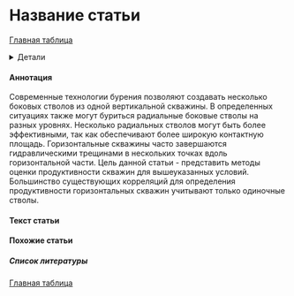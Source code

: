 # Название статьи

[Главная таблица](../../main.md)

<details>
<summary>Детали</summary>
<dl>
    <dt>авторы:</dt>    
    <dd>Rajagopal Raghavan, Sada D. Joshi</dd>
    <dt>год:</dt>
    <dd>1993</dd>
    <dt>doi:</dt>
    <dd><a href ="10.2118/21263-pa">Cсылка</a></dd>
    <dt>tags:</dt>
    <dd>your_KEYWORDS</dd>
    <dt>создано:</dt>
    <dd>01.03.2024</dd>
    <dt>обновлено:</dt>
    <dd>01.03.2024</dd>    
</dl>
</details>

#### Аннотация
Современные технологии бурения позволяют создавать несколько боковых стволов из одной вертикальной скважины. В определенных ситуациях также могут буриться радиальные боковые стволы на разных уровнях. Несколько радиальных стволов могут быть более эффективными, так как обеспечивают более широкую контактную площадь. Горизонтальные скважины часто завершаются гидравлическими трещинами в нескольких точках вдоль горизонтальной части. Цель данной статьи - представить методы оценки продуктивности скважин для вышеуказанных условий. Большинство существующих корреляций для определения продуктивности горизонтальных скважин учитывают только одиночные стволы.

#### Текст статьи

#### Похожие статьи

##### Список литературы

[Главная таблица](../../main.md)
